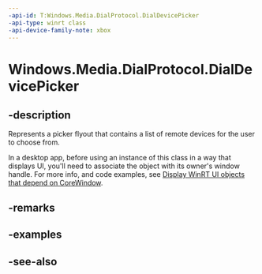 ```yaml
---
-api-id: T:Windows.Media.DialProtocol.DialDevicePicker
-api-type: winrt class
-api-device-family-note: xbox
---
```


<!-- Class syntax.
public class DialDevicePicker : Windows.Media.DialProtocol.IDialDevicePicker
-->

# Windows.Media.DialProtocol.DialDevicePicker

## -description
Represents a picker flyout that contains a list of remote devices for the user to choose from.

In a desktop app, before using an instance of this class in a way that displays UI, you'll need to associate the object with its owner's window handle. For more info, and code examples, see [Display WinRT UI objects that depend on CoreWindow](/windows/apps/develop/ui-input/display-ui-objects#winui-3-with-c).

## -remarks

## -examples

## -see-also

